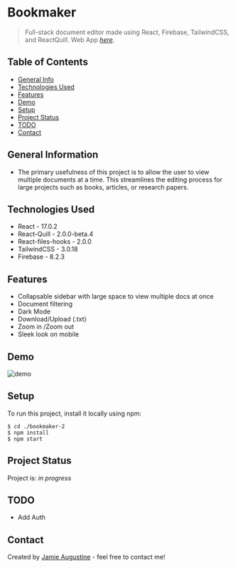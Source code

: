 # Bookmaker
> Full-stack document editor made using React, Firebase, TailwindCSS, and ReactQuill.
> Web App [_here_](https://compassionate-banach-b46723.netlify.app/).

## Table of Contents

- [General Info](#general-information)
- [Technologies Used](#technologies-used)
- [Features](#features)
- [Demo](#demo)
- [Setup](#setup)
- [Project Status](#project-status)
- [TODO](#todo)
- [Contact](#contact)

## General Information

- The primary usefulness of this project is to allow the user to view multiple documents at a time. This streamlines the editing process for large projects such as books, articles, or research papers.

## Technologies Used

- React - 17.0.2
- React-Quill - 2.0.0-beta.4
- React-files-hooks - 2.0.0
- TailwindCSS - 3.0.18
- Firebase - 8.2.3

## Features

- Collapsable sidebar with large space to view multiple docs at once
- Document filtering
- Dark Mode
- Download/Upload (.txt)
- Zoom in /Zoom out
- Sleek look on mobile

## Demo

![demo](https://firebasestorage.googleapis.com/v0/b/bookmaker-36cf0.appspot.com/o/bookmakerScreen.gif?alt=media&token=63a294cd-de6f-4b18-b6d4-12bfd61cc93a)

## Setup

To run this project, install it locally using npm:

```
$ cd ./bookmaker-2
$ npm install
$ npm start
```

## Project Status

Project is: _in progress_

## TODO

- Add Auth

## Contact

Created by [Jamie Augustine](https://cranky-wilson-97c459.netlify.app/) - feel free to contact me!
